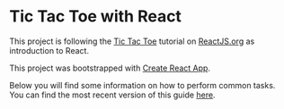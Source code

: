 # Tic Tac Toe with React
This project is following the [Tic Tac Toe](https://reactjs.org/tutorial/tutorial.html) tutorial on [ReactJS.org](https://reactjs.org/tutorial/tutorial.html) as introduction to React.

This project was bootstrapped with [Create React App](https://github.com/facebookincubator/create-react-app).

Below you will find some information on how to perform common tasks.<br>
You can find the most recent version of this guide [here](https://github.com/facebookincubator/create-react-app/blob/master/packages/react-scripts/template/README.md).